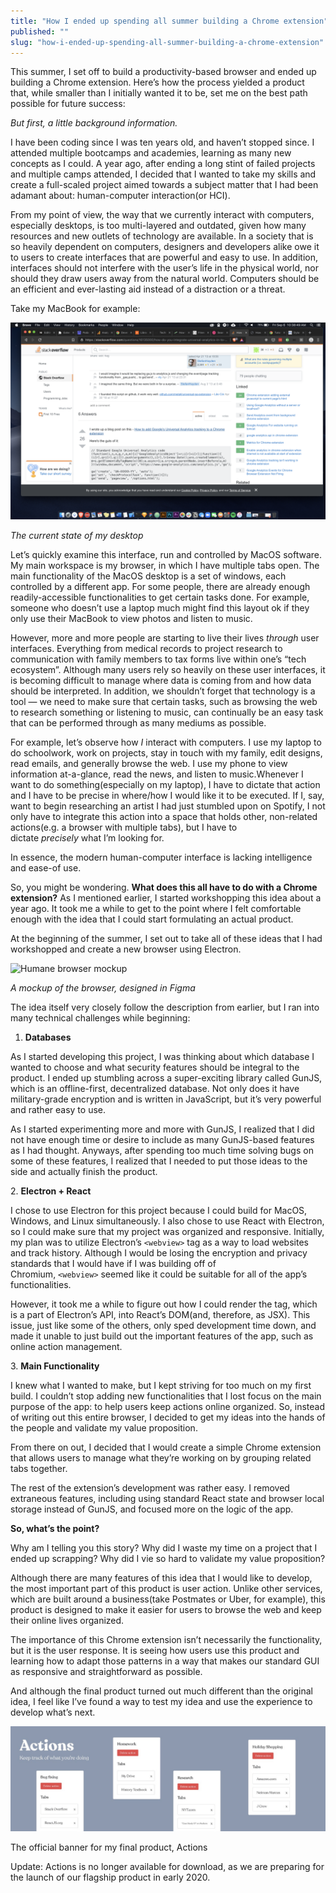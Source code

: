 ```yaml
---
title: "How I ended up spending all summer building a Chrome extension"
published: ""
slug: "how-i-ended-up-spending-all-summer-building-a-chrome-extension"
---
```


This summer, I set off to build a productivity-based browser and ended up building a Chrome extension. Here’s how the process yielded a product that, while smaller than I initially wanted it to be, set me on the best path possible for future success:

_But first, a little background information._

I have been coding since I was ten years old, and haven’t stopped since. I attended multiple bootcamps and academies, learning as many new concepts as I could. A year ago, after ending a long stint of failed projects and multiple camps attended, I decided that I wanted to take my skills and create a full-scaled project aimed towards a subject matter that I had been adamant about: human-computer interaction(or HCI).

From my point of view, the way that we currently interact with computers, especially desktops, is too multi-layered and outdated, given how many resources and new outlets of technology are available. In a society that is so heavily dependent on computers, designers and developers alike owe it to users to create interfaces that are powerful and easy to use. In addition, interfaces should not interfere with the user’s life in the physical world, nor should they draw users away from the natural world. Computers should be an efficient and ever-lasting aid instead of a distraction or a threat.

Take my MacBook for example:

![The current state of my desktop](Media/MyOldDesktopScreenshot.png)

*The current state of my desktop*

Let’s quickly examine this interface, run and controlled by MacOS software. My main workspace is my browser, in which I have multiple tabs open. The main functionality of the MacOS desktop is a set of windows, each controlled by a different app. For some people, there are already enough readily-accessible functionalities to get certain tasks done. For example, someone who doesn’t use a laptop much might find this layout ok if they only use their MacBook to view photos and listen to music.

However, more and more people are starting to live their lives _through_ user interfaces. Everything from medical records to project research to communication with family members to tax forms live within one’s “tech ecosystem”. Although many users rely so heavily on these user interfaces, it is becoming difficult to manage where data is coming from and how data should be interpreted. In addition, we shouldn’t forget that technology is a tool — we need to make sure that certain tasks, such as browsing the web to research something or listening to music, can continually be an easy task that can be performed through as many mediums as possible.

For example, let’s observe how _I_ interact with computers. I use my laptop to do schoolwork, work on projects, stay in touch with my family, edit designs, read emails, and generally browse the web. I use my phone to view information at-a-glance, read the news, and listen to music.Whenever I want to do something(especially on my laptop), I have to dictate that action and I have to be precise in where/how I would like it to be executed. If I, say, want to begin researching an artist I had just stumbled upon on Spotify, I not only have to integrate this action into a space that holds other, non-related actions(e.g. a browser with multiple tabs), but I have to dictate _precisely_ what I’m looking for.

In essence, the modern human-computer interface is lacking intelligence and ease-of use.

So, you might be wondering. **What does this all have to do with a Chrome extension?** As I mentioned earlier, I started workshopping this idea about a year ago. It took me a while to get to the point where I felt comfortable enough with the idea that I could start formulating an actual product.

At the beginning of the summer, I set out to take all of these ideas that I had workshopped and create a new browser using Electron.

![Humane browser mockup](HumaneBrowserMockup.png)

*A mockup of the browser, designed in Figma*

The idea itself very closely follow the description from earlier, but I ran into many technical challenges while beginning:

1.  **Databases**

As I started developing this project, I was thinking about which database I wanted to choose and what security features should be integral to the product. I ended up stumbling across a super-exciting library called GunJS, which is an offline-first, decentralized database. Not only does it have military-grade encryption and is written in JavaScript, but it’s very powerful and rather easy to use.

As I started experimenting more and more with GunJS, I realized that I did not have enough time or desire to include as many GunJS-based features as I had thought. Anyways, after spending too much time solving bugs on some of these features, I realized that I needed to put those ideas to the side and actually finish the product.

2. **Electron + React**

I chose to use Electron for this project because I could build for MacOS, Windows, and Linux simultaneously. I also chose to use React with Electron, so I could make sure that my project was organized and responsive. Initially, my plan was to utilize Electron’s `<webview>` tag as a way to load websites and track history. Although I would be losing the encryption and privacy standards that I would have if I was building off of Chromium, `<webview>` seemed like it could be suitable for all of the app’s functionalities.

However, it took me a while to figure out how I could render the tag, which is a part of Electron’s API, into React’s DOM(and, therefore, as JSX). This issue, just like some of the others, only sped development time down, and made it unable to just build out the important features of the app, such as online action management.

3. **Main Functionality**

I knew what I wanted to make, but I kept striving for too much on my first build. I couldn’t stop adding new functionalities that I lost focus on the main purpose of the app: to help users keep actions online organized. So, instead of writing out this entire browser, I decided to get my ideas into the hands of the people and validate my value proposition.

From there on out, I decided that I would create a simple Chrome extension that allows users to manage what they’re working on by grouping related tabs together.

The rest of the extension’s development was rather easy. I removed extraneous features, including using standard React state and browser local storage instead of GunJS, and focused more on the logic of the app.

**So, what’s the point?**

Why am I telling you this story? Why did I waste my time on a project that I ended up scrapping? Why did I vie so hard to validate my value proposition?

Although there are many features of this idea that I would like to develop, the most important part of this product is user action. Unlike other services, which are built around a business(take Postmates or Uber, for example), this product is designed to make it easier for users to browse the web and keep their online lives organized.

The importance of this Chrome extension isn’t necessarily the functionality, but it is the user response. It is seeing how users use this product and learning how to adapt those patterns in a way that makes our standard GUI as responsive and straightforward as possible.

And although the final product turned out much different than the original idea, I feel like I’ve found a way to test my idea and use the experience to develop what’s next.

![Actions Chrome extension banner](Media/ActionsChromeExtBanner.jpeg)

The official banner for my final product, Actions

Update: Actions is no longer available for download, as we are preparing for the launch of our flagship product in early 2020.
